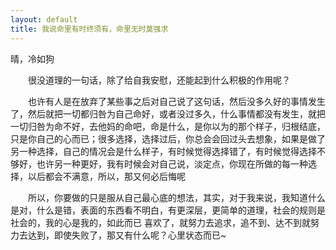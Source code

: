 ```yaml
---
layout: default
title: 我说命里有时终须有，命里无时莫强求
---
```


晴，冷如狗

　　很没道理的一句话，除了给自我安慰，还能起到什么积极的作用呢？

　　也许有人是在放弃了某些事之后对自己说了这句话，然后没多久好的事情发生了，然后就把一切都归咎为自己命好，或者没过多久，什么事情都没有发生，就把一切归咎为命不好，去他妈的命吧，命是什么，是你以为的那个样子，归根结底，只是你自己的心而已；很多选择，选择过后，你总会会回过头去想象，如果是做了另一种选择，自己的情况会是什么样子，有时候觉得选择错了，有时候觉得选择不够好，也许另一种更好，我有时候会对自己说，淡定点，你现在所做的每一种选择，以后都会不满意，所以，那又何必后悔呢

　　所以，你要做的只是服从自己最心底的想法，其实，对于我来说，我知道什么是对，什么是错，表面的东西看不明白，有更深层，更简单的道理，社会的规则是社会的，我的心是我的，如此而已
喜欢了，就努力去追求，追不到、达不到就努力去达到，即使失败了，那又有什么呢？心里状态而已~